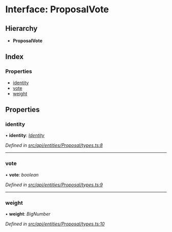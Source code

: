# Interface: ProposalVote

## Hierarchy

* **ProposalVote**

## Index

### Properties

* [identity](proposalvote.md#identity)
* [vote](proposalvote.md#vote)
* [weight](proposalvote.md#weight)

## Properties

###  identity

• **identity**: *[Identity](../classes/identity.md)*

*Defined in [src/api/entities/Proposal/types.ts:8](https://github.com/PolymathNetwork/polymesh-sdk/blob/91d79c8/src/api/entities/Proposal/types.ts#L8)*

___

###  vote

• **vote**: *boolean*

*Defined in [src/api/entities/Proposal/types.ts:9](https://github.com/PolymathNetwork/polymesh-sdk/blob/91d79c8/src/api/entities/Proposal/types.ts#L9)*

___

###  weight

• **weight**: *BigNumber*

*Defined in [src/api/entities/Proposal/types.ts:10](https://github.com/PolymathNetwork/polymesh-sdk/blob/91d79c8/src/api/entities/Proposal/types.ts#L10)*
